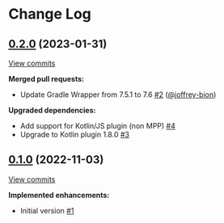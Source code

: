 # Change Log

## [0.2.0](https://github.com/joffrey-bion/gradle-kotlin-publish-plugin/tree/0.2.0) (2023-01-31)
[View commits](https://github.com/joffrey-bion/gradle-kotlin-publish-plugin/compare/0.1.0...0.2.0)

**Merged pull requests:**

- Update Gradle Wrapper from 7.5.1 to 7.6 [\#2](https://github.com/joffrey-bion/gradle-kotlin-publish-plugin/pull/2) ([@joffrey-bion](https://github.com/joffrey-bion))

**Upgraded dependencies:**

- Add support for Kotlin/JS plugin \(non MPP\) [\#4](https://github.com/joffrey-bion/gradle-kotlin-publish-plugin/issues/4)
- Upgrade to Kotlin plugin 1.8.0 [\#3](https://github.com/joffrey-bion/gradle-kotlin-publish-plugin/issues/3)

## [0.1.0](https://github.com/joffrey-bion/gradle-kotlin-publish-plugin/tree/0.1.0) (2022-11-03)
[View commits](https://github.com/joffrey-bion/gradle-kotlin-publish-plugin/compare/24dae0e59b22c09c6ff9acaea6ecb28910a9f660...0.1.0)

**Implemented enhancements:**

- Initial version [\#1](https://github.com/joffrey-bion/gradle-kotlin-publish-plugin/issues/1)
